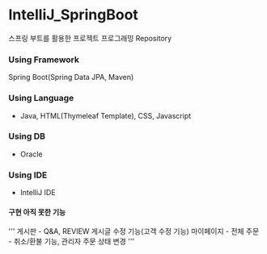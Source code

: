 # IntelliJ_SpringBoot
스프링 부트를 활용한 프로젝트 프로그래밍 Repository

### Using Framework
Spring Boot(Spring Data JPA, Maven)

### Using Language
* Java, HTML(Thymeleaf Template), CSS, Javascript

### Using DB
* Oracle

### Using IDE
* IntelliJ IDE

#### 구현 아직 못한 기능
'''
게시판 - Q&A, REVIEW 게시글 수정 기능(고객 수정 기능)
마이페이지 - 전체
주문 - 취소/환불 기능, 관리자 주문 상태 변경
'''
